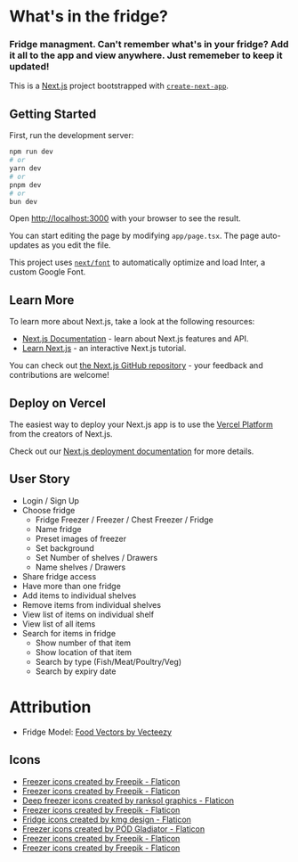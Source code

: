 # What's in the fridge?

### Fridge managment. Can't remember what's in your fridge? Add it all to the app and view anywhere. Just rememeber to keep it updated!

This is a [Next.js](https://nextjs.org/) project bootstrapped with [`create-next-app`](https://github.com/vercel/next.js/tree/canary/packages/create-next-app).

## Getting Started

First, run the development server:

```bash
npm run dev
# or
yarn dev
# or
pnpm dev
# or
bun dev
```

Open [http://localhost:3000](http://localhost:3000) with your browser to see the result.

You can start editing the page by modifying `app/page.tsx`. The page auto-updates as you edit the file.

This project uses [`next/font`](https://nextjs.org/docs/basic-features/font-optimization) to automatically optimize and load Inter, a custom Google Font.

## Learn More

To learn more about Next.js, take a look at the following resources:

- [Next.js Documentation](https://nextjs.org/docs) - learn about Next.js features and API.
- [Learn Next.js](https://nextjs.org/learn) - an interactive Next.js tutorial.

You can check out [the Next.js GitHub repository](https://github.com/vercel/next.js/) - your feedback and contributions are welcome!

## Deploy on Vercel

The easiest way to deploy your Next.js app is to use the [Vercel Platform](https://vercel.com/new?utm_medium=default-template&filter=next.js&utm_source=create-next-app&utm_campaign=create-next-app-readme) from the creators of Next.js.

Check out our [Next.js deployment documentation](https://nextjs.org/docs/deployment) for more details.

## User Story

- Login / Sign Up
- Choose fridge
  - Fridge Freezer / Freezer / Chest Freezer / Fridge
  - Name fridge
  - Preset images of freezer
  - Set background
  - Set Number of shelves / Drawers
  - Name shelves / Drawers
- Share fridge access
- Have more than one fridge
- Add items to individual shelves
- Remove items from individual shelves
- View list of items on individual shelf
- View list of all items
- Search for items in fridge
  - Show number of that item
  - Show location of that item
  - Search by type (Fish/Meat/Poultry/Veg)
  - Search by expiry date

# Attribution

- Fridge Model: <a href="https://www.vecteezy.com/free-vector/food">Food Vectors by Vecteezy</a>
## Icons
  - <a href="https://www.flaticon.com/free-icons/freezer" title="freezer icons">Freezer icons created by Freepik - Flaticon</a>
  - <a href="https://www.flaticon.com/free-icons/freezer" title="freezer icons">Freezer icons created by Freepik - Flaticon</a>
  - <a href="https://www.flaticon.com/free-icons/deep-freezer" title="deep freezer icons">Deep freezer icons created by ranksol graphics - Flaticon</a>
  - <a href="https://www.flaticon.com/free-icons/freezer" title="freezer icons">Freezer icons created by Freepik - Flaticon</a>
  - <a href="https://www.flaticon.com/free-icons/fridge" title="fridge icons">Fridge icons created by kmg design - Flaticon</a>
  - <a href="https://www.flaticon.com/free-icons/freezer" title="freezer icons">Freezer icons created by POD Gladiator - Flaticon</a>
  - <a href="https://www.flaticon.com/free-icons/freezer" title="freezer icons">Freezer icons created by Freepik - Flaticon</a>
  - <a href="https://www.flaticon.com/free-icons/freezer" title="freezer icons">Freezer icons created by Freepik - Flaticon</a>